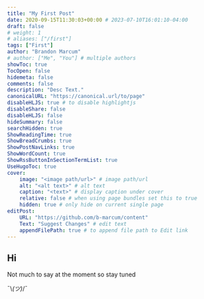```yaml
---
title: "My First Post"
date: 2020-09-15T11:30:03+00:00 # 2023-07-10T16:01:10-04:00
draft: false
# weight: 1
# aliases: ["/first"]
tags: ["First"]
author: "Brandon Marcum"
# author: ["Me", "You"] # multiple authors
showToc: true
TocOpen: false
hidemeta: false
comments: false
description: "Desc Text."
canonicalURL: "https://canonical.url/to/page"
disableHLJS: true # to disable highlightjs
disableShare: false
disableHLJS: false
hideSummary: false
searchHidden: true
ShowReadingTime: true
ShowBreadCrumbs: true
ShowPostNavLinks: true
ShowWordCount: true
ShowRssButtonInSectionTermList: true
UseHugoToc: true
cover:
    image: "<image path/url>" # image path/url
    alt: "<alt text>" # alt text
    caption: "<text>" # display caption under cover
    relative: false # when using page bundles set this to true
    hidden: true # only hide on current single page
editPost:
    URL: "https://github.com/b-marcum/content"
    Text: "Suggest Changes" # edit text
    appendFilePath: true # to append file path to Edit link
---
```


## Hi

Not much to say at the moment so stay tuned

¯\\_(ツ)_/¯
